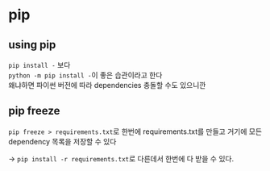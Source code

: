 # pip

## using pip
`pip install -` 보다 <br>
`python -m pip install -`이 좋은 습관이라고 한다  <br>
왜냐하면 파이썬 버전에 따라 dependencies 충돌할 수도 있으니깐

## pip freeze
`pip freeze > requirements.txt`로 한번에 requirements.txt를 만들고 거기에 모든 dependency 목록을 저장할 수 있다

-> `pip install -r requirements.txt`로 다른데서 한번에 다 받을 수 있다.